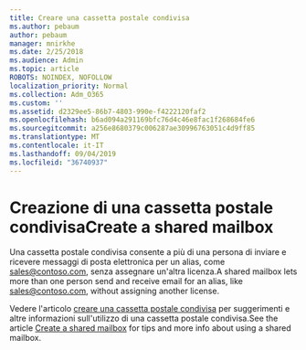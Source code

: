 ```yaml
---
title: Creare una cassetta postale condivisa
ms.author: pebaum
author: pebaum
manager: mnirkhe
ms.date: 2/25/2018
ms.audience: Admin
ms.topic: article
ROBOTS: NOINDEX, NOFOLLOW
localization_priority: Normal
ms.collection: Adm_O365
ms.custom: ''
ms.assetid: d2329ee5-86b7-4803-990e-f4222120faf2
ms.openlocfilehash: b6ad094a291169bfc76d4c46e8fac1f268684fe6
ms.sourcegitcommit: a256e8680379c006287ae30996763051c4d9ff85
ms.translationtype: MT
ms.contentlocale: it-IT
ms.lasthandoff: 09/04/2019
ms.locfileid: "36740937"
---
```

# <a name="create-a-shared-mailbox"></a><span data-ttu-id="93248-102">Creazione di una cassetta postale condivisa</span><span class="sxs-lookup"><span data-stu-id="93248-102">Create a shared mailbox</span></span>

<span data-ttu-id="93248-103">Una cassetta postale condivisa consente a più di una persona di inviare e ricevere messaggi di posta elettronica per un alias, come sales@contoso.com, senza assegnare un'altra licenza.</span><span class="sxs-lookup"><span data-stu-id="93248-103">A shared mailbox lets more than one person send and receive email for an alias, like sales@contoso.com, without assigning another license.</span></span> 

<span data-ttu-id="93248-104">Vedere l'articolo [creare una cassetta postale condivisa](https://docs.microsoft.com/office365/admin/email/create-a-shared-mailbox) per suggerimenti e altre informazioni sull'utilizzo di una cassetta postale condivisa.</span><span class="sxs-lookup"><span data-stu-id="93248-104">See the article [Create a shared mailbox](https://docs.microsoft.com/office365/admin/email/create-a-shared-mailbox) for tips and more info about using a shared mailbox.</span></span> 
  

